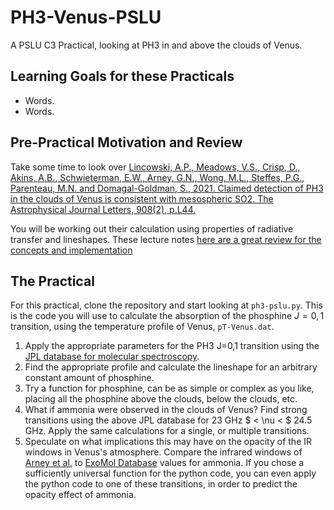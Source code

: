 # PH3-Venus-PSLU
A PSLU C3 Practical, looking at PH3 in and above the clouds of Venus.

## Learning Goals for these Practicals

- Words.
- Words.

## Pre-Practical Motivation and Review

Take some time to look over [Lincowski, A.P., Meadows, V.S., Crisp, D., Akins, A.B., Schwieterman, E.W., Arney, G.N., Wong, M.L., Steffes, P.G., Parenteau, M.N. and Domagal-Goldman, S., 2021. Claimed detection of PH3 in the clouds of Venus is consistent with mesospheric SO2. The Astrophysical Journal Letters, 908(2), p.L44.](https://iopscience.iop.org/article/10.3847/2041-8213/abde47/meta)

You will be working out their calculation using properties of radiative transfer and lineshapes. These lecture notes [here are a great review for the concepts and implementation](https://cefrc.princeton.edu/sites/g/files/toruqf1071/files/Files/2013%20Lecture%20Notes/Hanson/pLecture6.pdf)

## The Practical

For this practical, clone the repository and start looking at `ph3-pslu.py`. This is the code you will use to calculate the absorption of the phosphine $J=0,1$ transition, using the temperature profile of Venus, `pT-Venus.dat`.

1. Apply the appropriate parameters for the PH3 J=0,1 transition using the [JPL database for molecular spectroscopy](https://spec.jpl.nasa.gov/).
1. Find the appropriate profile and calculate the lineshape for an arbitrary constant amount of phosphine.
1. Try a function for phosphine, can be as simple or complex as you like, placing all the phosphine above the clouds, below the clouds, etc.
1. What if ammonia were observed in the clouds of Venus? Find strong transitions using the above JPL database for 23 GHz $ < \nu < $ 24.5 GHz. Apply the same calculations for a single, or multiple transitions.
1. Speculate on what implications this may have on the opacity of the IR windows in Venus's atmosphere. Compare the infrared windows of [Arney et al.](https://agupubs.onlinelibrary.wiley.com/doi/full/10.1002/2014JE004662) to [ExoMol Database](https://www.exomol.com/) values for ammonia. If you chose a sufficiently universal function for the python code, you can even apply the python code to one of these transitions, in order to predict the opacity effect of ammonia.
